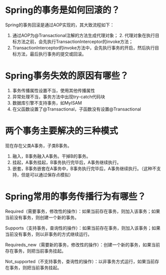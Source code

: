 # Spring的事务是如何回滚的？

Spring的事务回滚是通过AOP实现的，其大致流程如下：

1. 通过AOP为@Transactional注解的方法生成代理对象；
   2. 代理对象在执行目标方法之前，会先执行TransactionInterceptor的invoke方法；
3. TransactionInterceptor的invoke方法中，会先执行事务的开启，然后执行目标方法，最后执行事务的提交或回滚。

# Spring事务失效的原因有哪些？
1. 事务传播属性设置不当，使用其他传播属性
2. 异常处理不当，事务方法中出现try-catch代码块
3. 数据库引擎不支持事务，如MyISAM
4. 在父函数设置了@Transactional，子函数没有设置@Transactional

# 两个事务主要解决的三种模式
现在存在父类A事务，子类B事务。
1. 融入，B事务融入A事务。干掉B的事务。
2. 挂起，A事务挂起，B事务执行完毕后，A事务继续执行。
3. 嵌套，B事务嵌套在A事务中，B事务执行完毕后，A事务继续执行。（这种不支持，但是可以通过保存点模拟）

# Spring常用的事务传播行为有哪些？

Required（需要事务，修改性的操作）：如果当前存在事务，则加入该事务；如果当前没有事务，则创建一个新的事务。

Supports（支持事务，查询性的操作）：如果当前存在事务，则加入该事务；如果当前没有事务，则以非事务的方式继续运行。

Requireds_new（需要新的事务，修改性的操作）：创建一个新的事务，如果当前存在事务，则把当前事务挂起。

Not_supported（不支持事务，查询性的操作）：以非事务方式运行，如果当前存在事务，则把当前事务挂起。